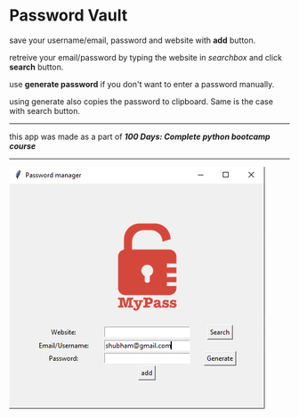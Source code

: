 # Password Vault
save your username/email, password and website with **add** button.

retreive your email/password by typing the website in *searchbox* and click **search** button.

use **generate password** if you don't want to enter a password manually.

using generate also copies the password to clipboard. Same is the case with search button.

---

this app was made as a part of ***100 Days: Complete python bootcamp course***

---
![](https://github.com/shubham-srv/Password-save-generate/blob/main/images/passwordvault.png)

